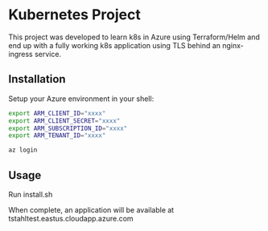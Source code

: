 # Kubernetes Project
This project was developed to learn k8s in Azure using Terraform/Helm and end up with a fully working k8s application using TLS behind an nginx-ingress service.

## Installation

Setup your Azure environment in your shell:
```zsh
export ARM_CLIENT_ID="xxxx"
export ARM_CLIENT_SECRET="xxxx"
export ARM_SUBSCRIPTION_ID="xxxx"
export ARM_TENANT_ID="xxxx"

az login
```

## Usage

Run install.sh

When complete, an application will be available at tstahltest.eastus.cloudapp.azure.com